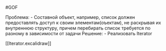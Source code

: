 #GOF 

Проблема:
	- Составной объект, например, список должен предоставлять доступ к своим элементам(оъектам), не раскрывая их внутреннюю структуру, причем перебирать список требуется по разному в зависимости от задачи
Решение:
	- Реализовать Iterator

[[Iterator.excalidraw]]